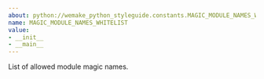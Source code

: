 ```yaml
---
about: python://wemake_python_styleguide.constants.MAGIC_MODULE_NAMES_WHITELIST
name: MAGIC_MODULE_NAMES_WHITELIST
value:
- __init__
- __main__
---
```


List of allowed module magic names.